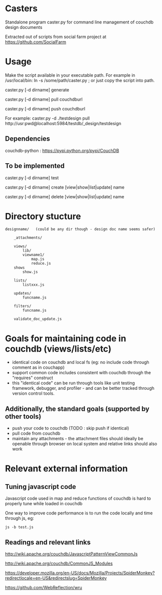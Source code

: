 # Casters


Standalone program caster.py for command line management of 
couchdb design documents 

Extracted out of scripts from social farm project at 
https://github.com/SocialFarm



# Usage 

Make the script available in your executable path.  For example
in /usr/local/bin:  ln -s /some/path/caster.py ; or just copy 
the script into path.  

caster.py [-d dirname] generate  

caster.py [-d dirname] pull couchdburl 

caster.py [-d dirname] push couchdburl 

For example: 
    caster.py -d ./testdesign pull http://usr:pwd@localhost:5984/testdb/_design/testdesign



## Dependencies 
couchdb-python : https://pypi.python.org/pypi/CouchDB


## To be implemented 
caster.py [-d dirname] test 

caster.py [-d dirname] create [view|show|list|update] name

caster.py [-d dirname] delete [view|show|list|update] name






# Directory stucture 

    designname/   (could be any dir though - design doc name seems safer)  

        _attachments/ 

        views/
            lib/
            viewname1/
                map.js
                reduce.js
        shows
            show.js

        lists/ 
            listxxx.js

        updates/
            funcname.js

        filters/
            funcname.js 

        validate_doc_update.js






# Goals for maintaining code in couchdb (views/lists/etc)
  - identical code on couchdb and local fs (eg: no include code through
    comment as in couchapp)
  - support common code includes consistent with couchdb through the
    "requires" construct 
  - this "identical code" can be run through tools like unit testing 
    framework,  debugger, and profiler - and can be better tracked through
    version control tools.

## Additionally, the standard goals (supported by other tools)
  - push your code to couchdb (TODO : skip push if identical) 
  - pull code from couchdb 
  - maintain any attachments - the attachment files should ideally
    be openable through browser on local system and relative 
    links should also work










# Relevant external information 

## Tuning javascript code 
Javascript code used in map and reduce functions of couchdb 
is hard to properly tune while loaded in couchdb 

One way to improve code performance is to run the code 
locally and time through js, eg: 

    js -b test.js



## Readings and relevant links

http://wiki.apache.org/couchdb/JavascriptPatternViewCommonJs

http://wiki.apache.org/couchdb/CommonJS_Modules

https://developer.mozilla.org/en-US/docs/Mozilla/Projects/SpiderMonkey?redirectlocale=en-US&redirectslug=SpiderMonkey

https://github.com/WebReflection/wru

